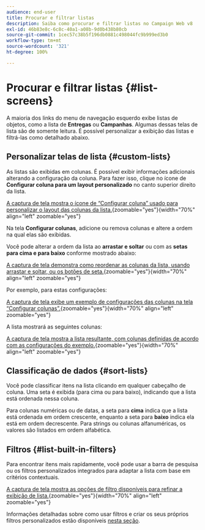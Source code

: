 ```yaml
---
audience: end-user
title: Procurar e filtrar listas
description: Saiba como procurar e filtrar listas no Campaign Web v8
exl-id: 46b83e8c-6c8c-40a1-a08b-9d0b438b80cb
source-git-commit: 1cec57c38b5f196db0881c498044fc9b999ed3b0
workflow-type: tm+mt
source-wordcount: '321'
ht-degree: 100%

---
```


# Procurar e filtrar listas {#list-screens}

A maioria dos links do menu de navegação esquerdo exibe listas de objetos, como a lista de **Entregas** ou **Campanhas**. Algumas dessas telas de lista são de somente leitura. É possível personalizar a exibição das listas e filtrá-las como detalhado abaixo.

## Personalizar telas de lista {#custom-lists}

As listas são exibidas em colunas. É possível exibir informações adicionais alterando a configuração da coluna. Para fazer isso, clique no ícone de **Configurar coluna para um layout personalizado** no canto superior direito da lista.

[A captura de tela mostra o ícone de “Configurar coluna” usado para personalizar o layout das colunas da lista.](assets/config-columns.png){zoomable="yes"}{width="70%" align="left" zoomable="yes"}

Na tela **Configurar colunas**, adicione ou remova colunas e altere a ordem na qual elas são exibidas.

Você pode alterar a ordem da lista ao **arrastar e soltar** ou com as **setas para cima e para baixo** conforme mostrado abaixo:

[A captura de tela demonstra como reordenar as colunas da lista, usando arrastar e soltar, ou os botões de seta.](assets/list-reorder.png){zoomable="yes"}{width="70%" align="left" zoomable="yes"}

Por exemplo, para estas configurações:

[A captura de tela exibe um exemplo de configurações das colunas na tela “Configurar colunas”.](assets/columns.png){zoomable="yes"}{width="70%" align="left" zoomable="yes"}

A lista mostrará as seguintes colunas:

[A captura de tela mostra a lista resultante, com colunas definidas de acordo com as configurações do exemplo.](assets/column-sample.png){zoomable="yes"}{width="70%" align="left" zoomable="yes"}

## Classificação de dados {#sort-lists}

Você pode classificar itens na lista clicando em qualquer cabeçalho de coluna. Uma seta é exibida (para cima ou para baixo), indicando que a lista está ordenada nessa coluna. 

Para colunas numéricas ou de datas, a seta para **cima** indica que a lista está ordenada em ordem crescente, enquanto a seta para **baixo** indica ela está em ordem decrescente. Para strings ou colunas alfanuméricas, os valores são listados em ordem alfabética.

## Filtros {#list-built-in-filters}

Para encontrar itens mais rapidamente, você pode usar a barra de pesquisa ou os filtros personalizados integrados para adaptar a lista com base em critérios contextuais.

[A captura de tela mostra as opções de filtro disponíveis para refinar a exibição de lista.](assets/filter.png){zoomable="yes"}{width="70%" align="left" zoomable="yes"}

Informações detalhadas sobre como usar filtros e criar os seus próprios filtros personalizados estão disponíveis [nesta seção](../query/filter.md).

<!--
## Use advanced attributes {#adv-attributes}

>[!CONTEXTUALHELP]
>id="acw_attributepicker_advancedfields"
>title="Display advanced attributes"
>abstract="Only the most common attributes are displayed by default in the attribute list. Activate the **Display advanced attributes** toggle to see all available attributes for the current list in the left palette of the rule builder, such as nodes, groupings, 1-1 links, 1-N links."

>[!CONTEXTUALHELP]
>id="acw_rulebuilder_advancedfields"
>title="Rule builder advanced fields"
>abstract="Only the most common attributes are displayed by default in the attribute list. Activate the **Display advanced attributes** toggle to see all available attributes for the current list in the left palette of the rule builder, such as nodes, groupings, 1-1 links, 1-N links."

>[!CONTEXTUALHELP]
>id="acw_rulebuilder_properties_advanced"
>title="Rule builder advanced attributes"
>abstract="Only the most common attributes are displayed by default in the attribute list. Activate the **Display advanced attributes** toggle to see all available attributes for the current list in the left palette of the rule builder, such as nodes, groupings, 1-1 links, 1-N links."

Only the most common attributes are displayed by default in the attribute list and filter configuration screens. Attributes set as `advanced` attributes in the data schema are hidden from the configuration screens.

Activate the **Display advanced attributes** toggle to see all available attributes for the current list in the left palette of the rule builder, such as nodes, groupings, 1-1 links, 1-N links. The attribute list updates instantly.

[The screenshot shows the Display advanced attributes toggle used to reveal hidden attributes in the rule builder palette.](assets/adv-toggle.png){zoomable="yes"}{width="70%" align="left" zoomable="yes"}
-->